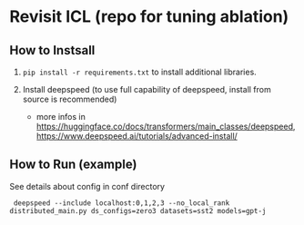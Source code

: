 # Revisit ICL (repo for tuning ablation)


## How to Instsall

1. <code>pip install -r requirements.txt</code> to install additional libraries.

2. Install deepspeed (to use full capability of deepspeed, install from source is recommended)
    - more infos in https://huggingface.co/docs/transformers/main_classes/deepspeed, https://www.deepspeed.ai/tutorials/advanced-install/
    
## How to Run (example)
See details about config in conf directory

<code> deepspeed --include localhost:0,1,2,3 --no_local_rank distributed_main.py ds_configs=zero3 datasets=sst2 models=gpt-j </code>
